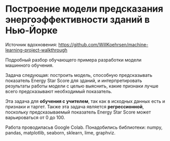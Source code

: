 # Построение модели предсказания энергоэффективности зданий в Нью-Йорке  

Источник вдохновения: https://github.com/WillKoehrsen/machine-learning-project-walkthrough  

Подробный разбор обучающего примера разработки модели машинного обучения.  

Задача следующая: построить модель, способную предсказывать показатель Energy Star Score для зданий, и интерпретировать результаты работы модели с целью выяснить, какие признаки лучше всего предсказывают необходимый показатель.  

Эта задача для **обучения с учителем**, так как в исходных данных есть и признаки и таргет. Также эта задача является **регрессионной**, поскольку предсказываемый показатель Energy Star Score может варьироваться от 0 до 100.  

Работа проводиласьв Google Colab. Понадобились библиотеки: numpy, pandas, matplotlib, seaborn, sklearn, lime, graphviz.  

